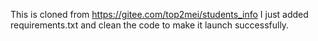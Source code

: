 This is cloned from https://gitee.com/top2mei/students_info
I just added requirements.txt and clean the code to make it launch successfully.

